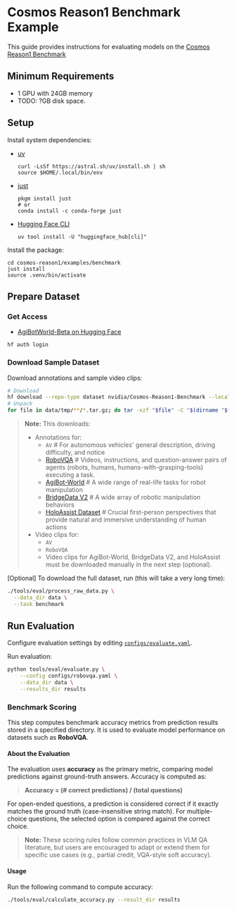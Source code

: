 # Cosmos Reason1 Benchmark Example

This guide provides instructions for evaluating models on the [Cosmos Reason1 Benchmark](https://huggingface.co/datasets/nvidia/Cosmos-Reason1-Benchmark)

## Minimum Requirements

- 1 GPU with 24GB memory
- TODO: ?GB disk space.

## Setup

Install system dependencies:

- [uv](https://docs.astral.sh/uv/getting-started/installation/)

  ```shell
  curl -LsSf https://astral.sh/uv/install.sh | sh
  source $HOME/.local/bin/env
  ```

- [just](https://github.com/casey/just?tab=readme-ov-file#installation)

  ```shell
  pkgm install just
  # or
  conda install -c conda-forge just
  ```

- [Hugging Face CLI](https://huggingface.co/docs/huggingface_hub/en/guides/cli)

  ```shell
  uv tool install -U "huggingface_hub[cli]"
  ```

Install the package:

```shell
cd cosmos-reason1/examples/benchmark
just install
source .venv/bin/activate
```

## Prepare Dataset

### Get Access

- [AgiBotWorld-Beta on Hugging Face](https://huggingface.co/datasets/agibot-world/AgiBotWorld-Beta/tree/main)

```shell
hf auth login
```

### Download Sample Dataset

Download annotations and sample video clips:

```bash
# Download
hf download --repo-type dataset nvidia/Cosmos-Reason1-Benchmark --local-dir data/benchmark
# Unpack
for file in data/tmp/**/*.tar.gz; do tar -xzf "$file" -C "$(dirname "$file")"; done
```

> **Note:**
> This downloads:
>
> - Annotations for:
>   - `AV` # For autonomous vehicles' general description, driving difficulty, and notice
>   - [RoboVQA](https://robovqa.github.io/) # Videos, instructions, and question-answer pairs of agents (robots, humans, humans-with-grasping-tools) executing a task.
>   - [AgiBot-World](https://github.com/OpenDriveLab/AgiBot-World) # A wide range of real-life tasks for robot manipulation
>   - [BridgeData V2](https://rail-berkeley.github.io/bridgedata/) # A wide array of robotic manipulation behaviors
>   - [HoloAssist Dataset](https://holoassist.github.io/) # Crucial first-person perspectives that provide natural and immersive understanding of human actions
> - Video clips for:
>   - `AV`
>   - `RoboVQA`
>   - Video clips for AgiBot-World, BridgeData V2, and HoloAssist must be downloaded manually in the next step (optional).

[Optional] To download the full dataset, run (this will take a very long time):

```bash
./tools/eval/process_raw_data.py \
  --data_dir data \
  --task benchmark
```

## Run Evaluation

Configure evaluation settings by editing [`configs/evaluate.yaml`](configs/evaluate.yaml).

Run evaluation:

```bash
python tools/eval/evaluate.py \
    --config configs/robovqa.yaml \
    --data_dir data \
    --results_dir results
```

### Benchmark Scoring

This step computes benchmark accuracy metrics from prediction results stored in a specified directory. It is used to evaluate model performance on datasets such as **RoboVQA**.

#### About the Evaluation

The evaluation uses **accuracy** as the primary metric, comparing model predictions against ground-truth answers. Accuracy is computed as:

> **Accuracy = (# correct predictions) / (total questions)**

For open-ended questions, a prediction is considered correct if it exactly matches the ground truth (case-insensitive string match). For multiple-choice questions, the selected option is compared against the correct choice.

> **Note:** These scoring rules follow common practices in VLM QA literature, but users are encouraged to adapt or extend them for specific use cases (e.g., partial credit, VQA-style soft accuracy).

#### Usage

Run the following command to compute accuracy:

```bash
./tools/eval/calculate_accuracy.py --result_dir results
```
